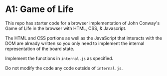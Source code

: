 # A1: Game of Life

This repo has starter code for a browser implementation of John Conway's Game of Life in the browser with HTML, CSS, & Javascript.

The HTML and CSS portions as well as the JavaScript that interacts with the DOM are already written so you only need to implement the internal representation of the board state. 

Implement the functions in `internal.js` as specified.

Do not modify the code any code outside of `internal.js`.
